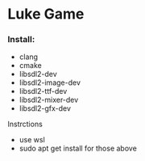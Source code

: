 # Luke Game

### Install:

- clang
- cmake
- libsdl2-dev
- libsdl2-image-dev
- libsdl2-ttf-dev
- libsdl2-mixer-dev
- libsdl2-gfx-dev

Instrctions

- use wsl
- sudo apt get install     for those above
